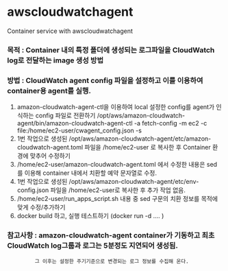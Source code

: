 # awscloudwatchagent
Container service with awscloudwatchagent

### 목적 : Container 내의 특정 폴더에 생성되는 로그파일을 CloudWatch log로 전달하는 image 생성 방법
### 방법 : CloudWatch agent config 파일을 설정하고 이를 이용하여 container용 agent를 실행.

1. amazon-cloudwatch-agent-ctl을 이용하여 local 설정한 config를 agent가 인식하는 config 파일로 전환하기 
   /opt/aws/amazon-cloudwatch-agent/bin/amazon-cloudwatch-agent-ctl -a fetch-config -m ec2 -c file:/home/ec2-user/cwagent_config.json -s
2. 1번 작업으로 생성된 /opt/aws/amazon-cloudwatch-agent/etc/amazon-cloudwatch-agent.toml 파일을 /home/ec2-user 로 복사한 후 Container 환경에 맞추어 수정하기
3. /home/ec2-user/amazon-cloudwatch-agent.toml 에서 수정한 내용은 sed 를 이용해 container 내에서 치환할 예약 문자열로 수정.
4. 1번 작업으로 생성된 /opt/aws/amazon-cloudwatch-agent/etc/env-config.json 파일을 /home/ec2-user로 복사한 후 추가 작업 없음.
5. /home/ec2-user/run_apps_script.sh 내용 중 sed 구문의 치환 정보를 목적에 맞게 수정/추가하기
6. docker build 하고, 실행 테스트하기 (docker run -d .... )

### 참고사항 : amazon-cloudwatch-agent container가 기동하고 최초 CloudWatch log그룹과 로그는 5분정도 지연되어 생성됨. 
             그 이후는 설정한 주기기준으로 변경되는 로그 정보를 수집해 온다.
